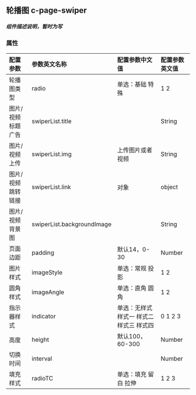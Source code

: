 ## 轮播图    c-page-swiper
##### 组件描述说明，暂时为写

### 属性

| 配置参数 | 参数英文名称 | 配置参数中文值 | 配置参数英文值 |
| :- | :- | :- | :- |
| 轮播图类型 | radio | 单选：基础 特殊 | 1 2 |
| 图片/视频标题广告 | swiperList.title | | String |
| 图片/视频上传 | swiperList.img | 上传图片或者视频 | String |
| 图片/视频跳转链接 | swiperList.link | 对象 | object |
| 图片/视频背景图 | swiperList.backgroundImage | | String |
| 页面边距 | padding | 默认14，0-30 | Number |
| 图片样式 | imageStyle | 单选：常规 投影 | 1 2 |
| 圆角样式 | imageAngle | 单选：直角 圆角 | 1 2 |
| 指示器样式 | indicator | 单选：无样式 样式一 样式二 样式三 样式四 | 0 1 2 3 |
| 高度 | height | 默认100，60-300 | Number |
| 切换时间 | interval | | Number |
| 填充样式 | radioTC | 单选：填充 留白 拉伸 | 1 2 3 |
